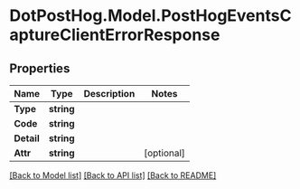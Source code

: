 # DotPostHog.Model.PostHogEventsCaptureClientErrorResponse

## Properties

Name | Type | Description | Notes
------------ | ------------- | ------------- | -------------
**Type** | **string** |  | 
**Code** | **string** |  | 
**Detail** | **string** |  | 
**Attr** | **string** |  | [optional] 

[[Back to Model list]](../README.md#documentation-for-models) [[Back to API list]](../README.md#documentation-for-api-endpoints) [[Back to README]](../README.md)

